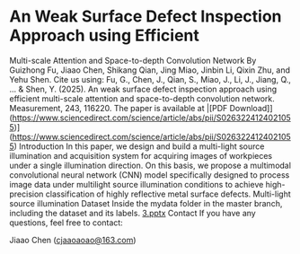 # An Weak Surface Defect Inspection Approach using Efficient
Multi-scale Attention and Space-to-depth Convolution Network
By Guizhong Fu, Jiaao Chen, Shikang Qian, Jing Miao, Jinbin Li, Qixin Zhu, and Yehu Shen.
Cite us using:
Fu, G., Chen, J., Qian, S., Miao, J., Li, J., Jiang, Q., ... & Shen, Y. (2025). An weak surface defect inspection approach using efficient multi-scale attention and space-to-depth convolution network. Measurement, 243, 116220.
The paper is available at |[PDF Download]](https://www.sciencedirect.com/science/article/abs/pii/S0263224124021055)](https://www.sciencedirect.com/science/article/abs/pii/S0263224124021055)
Introduction
In this paper, we design and build a multi-light source illumination and acquisition system for acquiring images of workpieces under a single illumination direction. On this basis, we propose a multimodal convolutional neural network (CNN) model specifically designed to process image data under multilight source illumination conditions to achieve high-precision classification of highly reflective metal surface defects.
Multi-light source illumination Dataset
Inside the mydata folder in the master branch, including the dataset and its labels.
[3.pptx](https://github.com/user-attachments/files/18839171/3.pptx)
Contact
If you have any questions, feel free to contact:

Jiaao Chen (cjaaoaoao@163.com)
